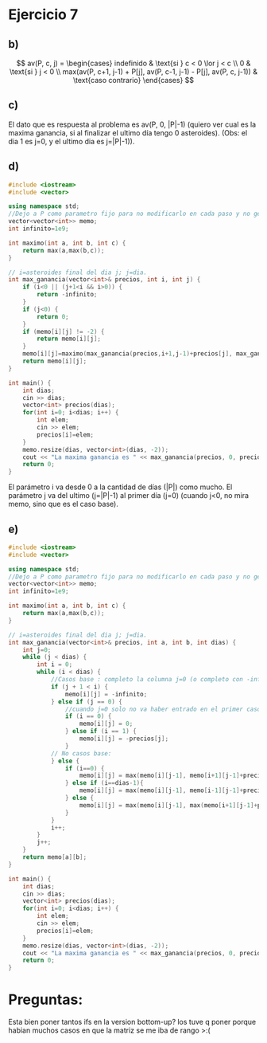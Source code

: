 # Ejercicio 7 
## b) 
$$
av(P, c, j) =
\begin{cases}
     indefinido & \text{si } c < 0 \lor j < c \\
     0 & \text{si } j < 0 \\
     max(av(P, c+1, j-1) + P[j], av(P, c-1, j-1) - P[j], av(P, c, j-1)) & \text{caso contrario}
\end{cases}
$$

## c) 
El dato que es respuesta al problema es av(P, 0, |P|-1) (quiero ver cual es la maxima ganancia, si al finalizar el ultimo día tengo 0 asteroides). (Obs: el dia 1 es j=0, y el ultimo dia es j=|P|-1)). 

## d) 
```cpp
#include <iostream>
#include <vector>

using namespace std;
//Dejo a P como parametro fijo para no modificarlo en cada paso y no generar mas estados.
vector<vector<int>> memo;
int infinito=1e9;

int maximo(int a, int b, int c) {
    return max(a,max(b,c));
}

// i=asteroides final del dia j; j=dia.
int max_ganancia(vector<int>& precios, int i, int j) {
    if (i<0 || (j+1<i && i>0)) {
        return -infinito;
    }
    if (j<0) {
        return 0;
    }
    if (memo[i][j] != -2) {
        return memo[i][j];
    }
    memo[i][j]=maximo(max_ganancia(precios,i+1,j-1)+precios[j], max_ganancia(precios,i-1,j-1)-precios[j], max_ganancia(precios,i,j-1));
    return memo[i][j];
}

int main() {
    int dias;
    cin >> dias;
    vector<int> precios(dias);
    for(int i=0; i<dias; i++) {
        int elem;
        cin >> elem;
        precios[i]=elem;
    }
    memo.resize(dias, vector<int>(dias, -2));
    cout << "La maxima ganancia es " << max_ganancia(precios, 0, precios.size()-1);
    return 0;
}
```
El parámetro i va desde 0 a la cantidad de días (|P|) como mucho. El parámetro j va del ultimo (j=|P|-1) al primer día (j=0) (cuando j<0, no mira memo, sino que es el caso base). 

## e) 
```cpp
#include <iostream>
#include <vector>

using namespace std;
//Dejo a P como parametro fijo para no modificarlo en cada paso y no generar mas estados.
vector<vector<int>> memo;
int infinito=1e9;

int maximo(int a, int b, int c) {
    return max(a,max(b,c));
}

// i=asteroides final del dia j; j=dia.
int max_ganancia(vector<int>& precios, int a, int b, int dias) {
    int j=0;
    while (j < dias) {
        int i = 0;
        while (i < dias) {
            //Casos base : completo la columna j=0 (o completo con -infinito si ya se q da eso)
            if (j + 1 < i) {
                memo[i][j] = -infinito;
            } else if (j == 0) {
                //cuando j=0 solo no va haber entrado en el primer caso si i=0 o si i=1
                if (i == 0) {
                    memo[i][j] = 0;
                } else if (i == 1) {
                    memo[i][j] = -precios[j];
                }
            // No casos base: 
            } else {
                if (i==0) {
                    memo[i][j] = max(memo[i][j-1], memo[i+1][j-1]+precios[j]);
                } else if (i==dias-1){
                    memo[i][j] = max(memo[i][j-1], memo[i-1][j-1]+precios[j]);
                } else {
                    memo[i][j] = max(memo[i][j-1], max(memo[i+1][j-1]+precios[j], memo[i-1][j-1]-precios[j]));
                }
            }
            i++;
        }
        j++;
    }
    return memo[a][b];
}

int main() {
    int dias;
    cin >> dias;
    vector<int> precios(dias);
    for(int i=0; i<dias; i++) {
        int elem;
        cin >> elem;
        precios[i]=elem;
    }
    memo.resize(dias, vector<int>(dias, -2));
    cout << "La maxima ganancia es " << max_ganancia(precios, 0, precios.size()-1, dias);
    return 0;
}
```

# Preguntas: 
Esta bien poner tantos ifs en la version bottom-up? los tuve q poner porque habian muchos casos en que la matriz se me iba de rango >:( 
